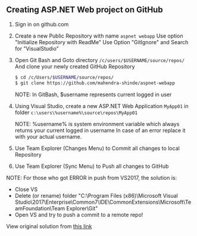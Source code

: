 ## Creating ASP.NET Web project on GitHub

1.  Sign in on github.com
2.  Create a new Public Repository with name `aspnet webapp`
    Use option "Initialize Repository with ReadMe"
    Use Option "GitIgnore" and Search for "VisualStudio"

3.  Open Git Bash and Goto directory `/c/users/$USERNAME/source/repos/`
    And clone your newly created GitHub Repository
    
    ```Bash
    $ cd /c/Users/$USERNAME/source/repos/
    $ git clone https://github.com/mahendra-shinde/aspnet-webapp
    ```
    NOTE: In GitBash, $username represents current logged in user

4.  Using Visual Studio, create a new ASP.NET Web Application `MyApp01` in folder
    `c:\users\%username%\source\repos\MyApp01`

    NOTE: %username% is system environment variable which always returns your current logged in username
          In case of an error replace it with your actual username.

5.  Use Team Explorer (Changes Menu) to Commit all changes to local Repository
6.  Use Team Explorer (Sync Menu) to Push all changes to GitHub

NOTE: For those who got ERROR in push from VS2017, the solution is:

-   Close VS
-   Delete (or rename) folder "C:\Program Files (x86)\Microsoft Visual Studio\2017\Enterprise\Common7\IDE\CommonExtensions\Microsoft\TeamFoundation\Team Explorer\Git"
-   Open VS and try to push a commit to a remote repo!

View original solution from [this link](https://developercommunity.visualstudio.com/content/problem/308898/error-encountered-while-pushing-to-the-remote-repo-3.html)